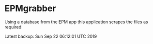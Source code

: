 # EPMgrabber
Using a database from the EPM app this application scrapes the files as required


Latest backup: Sun Sep 22 06:12:01 UTC 2019
